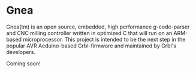 Gnea
=========

Gnea(tm) is an open source, embedded, high performance g-code-parser and CNC milling controller written in optimized C that will run on an ARM-based microprocessor. This project is intended to be the next step in the popular AVR Aeduino-based Grbl-firmware and maintained by Grbl's developers. 

Coming soon!
